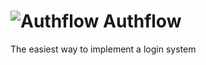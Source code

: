 ![Authflow](https://authflow.glitch.me/assets/favicon.svg)
Authflow
===========

The easiest way to implement a login system